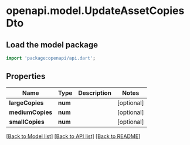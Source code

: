 # openapi.model.UpdateAssetCopiesDto

## Load the model package
```dart
import 'package:openapi/api.dart';
```

## Properties
Name | Type | Description | Notes
------------ | ------------- | ------------- | -------------
**largeCopies** | **num** |  | [optional] 
**mediumCopies** | **num** |  | [optional] 
**smallCopies** | **num** |  | [optional] 

[[Back to Model list]](../README.md#documentation-for-models) [[Back to API list]](../README.md#documentation-for-api-endpoints) [[Back to README]](../README.md)



